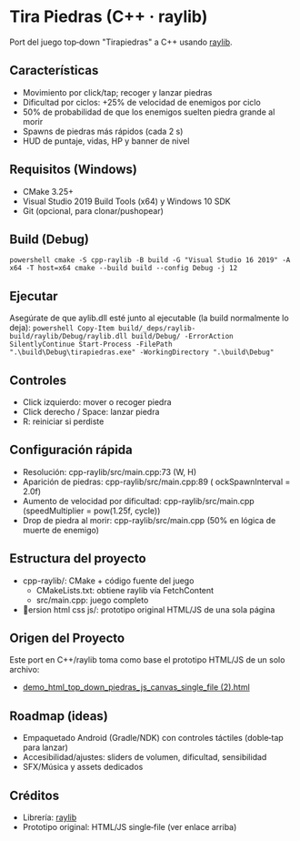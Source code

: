 ﻿# Tira Piedras (C++ · raylib)

Port del juego top‑down "Tirapiedras" a C++ usando [raylib](https://www.raylib.com/).

## Características
- Movimiento por click/tap; recoger y lanzar piedras
- Dificultad por ciclos: +25% de velocidad de enemigos por ciclo
- 50% de probabilidad de que los enemigos suelten piedra grande al morir
- Spawns de piedras más rápidos (cada 2 s)
- HUD de puntaje, vidas, HP y banner de nivel

## Requisitos (Windows)
- CMake 3.25+
- Visual Studio 2019 Build Tools (x64) y Windows 10 SDK
- Git (opcional, para clonar/pushopear)

## Build (Debug)
`powershell
cmake -S cpp-raylib -B build -G "Visual Studio 16 2019" -A x64 -T host=x64
cmake --build build --config Debug -j 12
`

## Ejecutar
Asegúrate de que aylib.dll esté junto al ejecutable (la build normalmente lo deja):
`powershell
Copy-Item build/_deps/raylib-build/raylib/Debug/raylib.dll build/Debug/ -ErrorAction SilentlyContinue
Start-Process -FilePath ".\build\Debug\tirapiedras.exe" -WorkingDirectory ".\build\Debug"
`

## Controles
- Click izquierdo: mover o recoger piedra
- Click derecho / Space: lanzar piedra
- R: reiniciar si perdiste

## Configuración rápida
- Resolución: cpp-raylib/src/main.cpp:73 (W, H)
- Aparición de piedras: cpp-raylib/src/main.cpp:89 (ockSpawnInterval = 2.0f)
- Aumento de velocidad por dificultad: cpp-raylib/src/main.cpp (speedMultiplier = pow(1.25f, cycle))
- Drop de piedra al morir: cpp-raylib/src/main.cpp (50% en lógica de muerte de enemigo)

## Estructura del proyecto
- cpp-raylib/: CMake + código fuente del juego
  - CMakeLists.txt: obtiene raylib vía FetchContent
  - src/main.cpp: juego completo
- ersion html css js/: prototipo original HTML/JS de una sola página

## Origen del Proyecto
Este port en C++/raylib toma como base el prototipo HTML/JS de un solo archivo:
- [demo_html_top_down_piedras_js_canvas_single_file (2).html](version%20html%20css%20js/demo_html_top_down_piedras_js_canvas_single_file%20%282%29.html)

## Roadmap (ideas)
- Empaquetado Android (Gradle/NDK) con controles táctiles (doble‑tap para lanzar)
- Accesibilidad/ajustes: sliders de volumen, dificultad, sensibilidad
- SFX/Música y assets dedicados

## Créditos
- Librería: [raylib](https://github.com/raysan5/raylib)
- Prototipo original: HTML/JS single‑file (ver enlace arriba)
